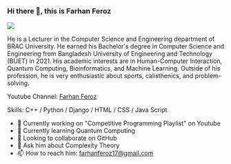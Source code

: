 ### Hi there 👋, this is Farhan Feroz
![](https://scontent.fdac5-2.fna.fbcdn.net/v/t39.30808-6/347397332_1436117100509201_493910535090796586_n.jpg?_nc_cat=108&ccb=1-7&_nc_sid=174925&_nc_eui2=AeGLWZsIQZZw0YpKNk6NYC9e07L-ce2ELL3Tsv5x7YQsvTjnm9R78BSGxo-WZTBsSPDGHN7AEatnngSH4sCs5_qA&_nc_ohc=d724wJng2cUAX9R9DBR&_nc_ht=scontent.fdac5-2.fna&oh=00_AfCSDz5wJwnAsO5TjRTegCuz2MpiZGlx4L1uTHS09C1Ipw&oe=64CCC0EE)

He is a Lecturer in the Computer Science and Engineering department of BRAC University. He earned his Bachelor's degree in Computer Science and Engineering from Bangladesh University of Engineering and Technology (BUET) in 2021. His academic interests are in Human-Computer Interaction, Quantum Computing, Bioinformatics, and Machine Learning. Outside of his profession, he is very enthusiastic about sports, calisthenics, and problem-solving.

Youtube Channel: [Farhan Feroz](https://youtube.com/@farhanferoz8226)

Skills: C++ / Python / Django / HTML / CSS / Java Script

- 🔭 Currently working on "Competitive Programming Playlist" on Youtube 
- 🌱 Currently learning Quantum Computing 
- 👯 Looking to collaborate on GitHub 
- 💬 Ask him about Complexity Theory 
- 📫 How to reach him: farhanferoz17@gmail.com 
